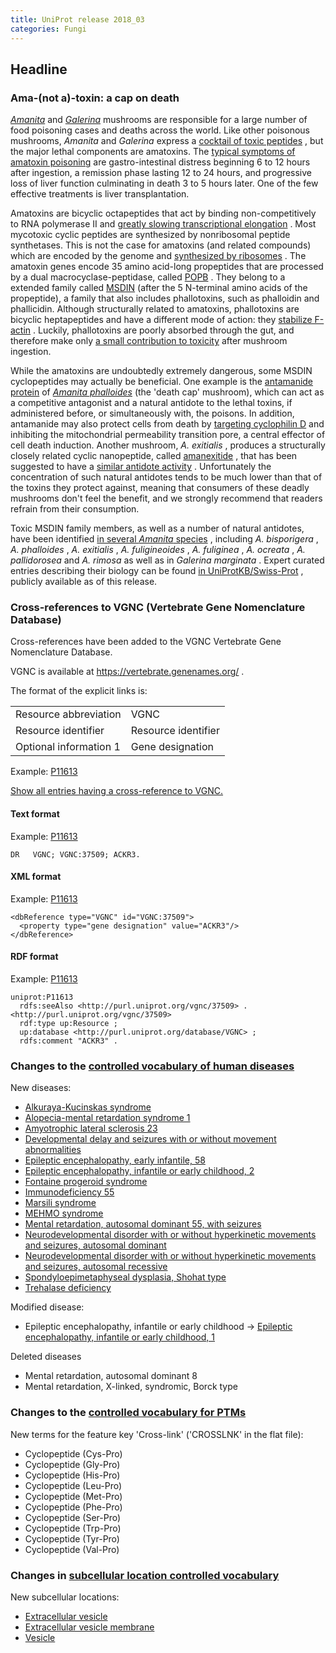 ```yaml
---
title: UniProt release 2018_03
categories: Fungi
---
```


## Headline

### Ama-(not a)-toxin: a cap on death

[*Amanita*](http://www.uniprot.org/taxonomy/41955) and [*Galerina*](http://www.uniprot.org/taxonomy/109632) mushrooms are responsible for a large number of food poisoning cases and deaths across the world. Like other poisonous mushrooms, *Amanita* and *Galerina* express a [cocktail of toxic peptides](https://www.ncbi.nlm.nih.gov/pubmed/27978833) , but the major lethal components are amatoxins. The [typical symptoms of amatoxin poisoning](https://www.ncbi.nlm.nih.gov/pubmed/12475187) are gastro-intestinal distress beginning 6 to 12 hours after ingestion, a remission phase lasting 12 to 24 hours, and progressive loss of liver function culminating in death 3 to 5 hours later. One of the few effective treatments is liver transplantation.

Amatoxins are bicyclic octapeptides that act by binding non-competitively to RNA polymerase II and [greatly slowing transcriptional elongation](https://www.ncbi.nlm.nih.gov/pubmed/8702941) . Most mycotoxic cyclic peptides are synthesized by nonribosomal peptide synthetases. This is not the case for amatoxins (and related compounds) which are encoded by the genome and [synthesized by ribosomes](https://www.ncbi.nlm.nih.gov/pubmed/22202811) . The amatoxin genes encode 35 amino acid-long propeptides that are processed by a dual macrocyclase-peptidase, called [POPB](http://www.uniprot.org/uniprot/?query=gene:popb+and+taxonomy:fungi) . They belong to a extended family called [MSDIN](http://www.uniprot.org/uniprot/?query=family:MSDIN+fungal+toxin+family) (after the 5 N-terminal amino acids of the propeptide), a family that also includes phallotoxins, such as phalloidin and phallicidin. Although structurally related to amatoxins, phallotoxins are bicyclic heptapeptides and have a different mode of action: they [stabilize F-actin](https://www.ncbi.nlm.nih.gov/pubmed/10611961) . Luckily, phallotoxins are poorly absorbed through the gut, and therefore make only [a small contribution to toxicity](https://www.ncbi.nlm.nih.gov/pubmed/3824408) after mushroom ingestion.

While the amatoxins are undoubtedly extremely dangerous, some MSDIN cyclopeptides may actually be beneficial. One example is the [antamanide protein](https://www.ncbi.nlm.nih.gov/pubmed/4966639) of [*Amanita phalloides*](http://www.uniprot.org/taxonomy/67723) (the 'death cap' mushroom), which can act as a competitive antagonist and a natural antidote to the lethal toxins, if administered before, or simultaneously with, the poisons. In addition, antamanide may also protect cells from death by [targeting cyclophilin D](https://www.ncbi.nlm.nih.gov/pubmed/21297983) and inhibiting the mitochondrial permeability transition pore, a central effector of cell death induction. Another mushroom, *A. exitialis* , produces a structurally closely related cyclic nanopeptide, called [amanexitide](http://www.uniprot.org/uniprot/?query=accession%3AU5L3J5+OR+accession%3AU5L3K1) , that has been suggested to have a [similar antidote activity](https://www.ncbi.nlm.nih.gov/pmc/articles/PMC4131706/) . Unfortunately the concentration of such natural antidotes tends to be much lower than that of the toxins they protect against, meaning that consumers of these deadly mushrooms don't feel the benefit, and we strongly recommend that readers refrain from their consumption.

Toxic MSDIN family members, as well as a number of natural antidotes, have been identified [in several *Amanita* species](https://www.ncbi.nlm.nih.gov/pubmed/24613547) , including *A. bisporigera* , *A. phalloides* , *A. exitialis* , *A. fuligineoides* , *A. fuliginea* , *A. ocreata* , *A. pallidorosea* and *A. rimosa* as well as in *Galerina marginata* . Expert curated entries describing their biology can be found [in UniProtKB/Swiss-Prot](http://www.uniprot.org/uniprot/?query=family:MSDIN+fungal+toxin+family) , publicly available as of this release.

### Cross-references to VGNC (Vertebrate Gene Nomenclature Database)

Cross-references have been added to the VGNC Vertebrate Gene Nomenclature Database.

VGNC is available at <https://vertebrate.genenames.org/> .

The format of the explicit links is:

|                        |                     |
|:-----------------------|:--------------------|
| Resource abbreviation  | VGNC                |
| Resource identifier    | Resource identifier |
| Optional information 1 | Gene designation    |

Example: [P11613](http://www.uniprot.org/uniprot/P11613)

[Show all entries having a cross-reference to VGNC.](http://www.uniprot.org/uniprot/?query=database:vgnc&sort=score)

#### Text format

Example: [P11613](http://www.uniprot.org/uniprot/P11613.txt)

    DR   VGNC; VGNC:37509; ACKR3.

#### XML format

Example: [P11613](http://www.uniprot.org/uniprot/P11613.xml)

    <dbReference type="VGNC" id="VGNC:37509">
      <property type="gene designation" value="ACKR3"/>
    </dbReference>

#### RDF format

Example: [P11613](http://www.uniprot.org/uniprot/P11613.ttl)

    uniprot:P11613
      rdfs:seeAlso <http://purl.uniprot.org/vgnc/37509> .
    <http://purl.uniprot.org/vgnc/37509>
      rdf:type up:Resource ;
      up:database <http://purl.uniprot.org/database/VGNC> ;
      rdfs:comment "ACKR3" .

### Changes to the [controlled vocabulary of human diseases](http://www.uniprot.org/docs/humdisease)

New diseases:

-   [Alkuraya-Kucinskas syndrome](http://www.uniprot.org/diseases/DI-05169)
-   [Alopecia-mental retardation syndrome 1](http://www.uniprot.org/diseases/DI-05180)
-   [Amyotrophic lateral sclerosis 23](http://www.uniprot.org/diseases/DI-05172)
-   [Developmental delay and seizures with or without movement abnormalities](http://www.uniprot.org/diseases/DI-05179)
-   [Epileptic encephalopathy, early infantile, 58](http://www.uniprot.org/diseases/DI-05170)
-   [Epileptic encephalopathy, infantile or early childhood, 2](http://www.uniprot.org/diseases/DI-05174)
-   [Fontaine progeroid syndrome](http://www.uniprot.org/diseases/DI-05183)
-   [Immunodeficiency 55](http://www.uniprot.org/diseases/DI-05177)
-   [Marsili syndrome](http://www.uniprot.org/diseases/DI-05171)
-   [MEHMO syndrome](http://www.uniprot.org/diseases/DI-05173)
-   [Mental retardation, autosomal dominant 55, with seizures](http://www.uniprot.org/diseases/DI-05178)
-   [Neurodevelopmental disorder with or without hyperkinetic movements and seizures, autosomal dominant](http://www.uniprot.org/diseases/DI-05176)
-   [Neurodevelopmental disorder with or without hyperkinetic movements and seizures, autosomal recessive](http://www.uniprot.org/diseases/DI-05175)
-   [Spondyloepimetaphyseal dysplasia, Shohat type](http://www.uniprot.org/diseases/DI-05181)
-   [Trehalase deficiency](http://www.uniprot.org/diseases/DI-05182)

Modified disease:

-   Epileptic encephalopathy, infantile or early childhood -&gt; [Epileptic encephalopathy, infantile or early childhood, 1](http://www.uniprot.org/diseases/DI-05114)

Deleted diseases

-   Mental retardation, autosomal dominant 8
-   Mental retardation, X-linked, syndromic, Borck type

### Changes to the [controlled vocabulary for PTMs](http://www.uniprot.org/docs/ptmlist)

New terms for the feature key 'Cross-link' ('CROSSLNK' in the flat file):

-   Cyclopeptide (Cys-Pro)
-   Cyclopeptide (Gly-Pro)
-   Cyclopeptide (His-Pro)
-   Cyclopeptide (Leu-Pro)
-   Cyclopeptide (Met-Pro)
-   Cyclopeptide (Phe-Pro)
-   Cyclopeptide (Ser-Pro)
-   Cyclopeptide (Trp-Pro)
-   Cyclopeptide (Tyr-Pro)
-   Cyclopeptide (Val-Pro)

### Changes in [subcellular location controlled vocabulary](http://www.uniprot.org/docs/subcell)

New subcellular locations:

-   [Extracellular vesicle](http://www.uniprot.org/locations/SL-0499)
-   [Extracellular vesicle membrane](http://www.uniprot.org/locations/SL-0500)
-   [Vesicle](http://www.uniprot.org/locations/SL-0498)
